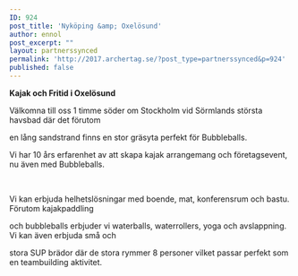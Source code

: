 ```yaml
---
ID: 924
post_title: 'Nyköping &amp; Oxelösund'
author: ennol
post_excerpt: ""
layout: partnerssynced
permalink: 'http://2017.archertag.se/?post_type=partnerssynced&p=924'
published: false
---
```

<strong>Kajak och Fritid i Oxelösund</strong>

Välkomna till oss 1 timme söder om Stockholm vid Sörmlands största havsbad där det förutom

en lång sandstrand finns en stor gräsyta perfekt för Bubbleballs.

Vi har 10 års erfarenhet av att skapa kajak arrangemang och företagsevent, nu även med Bubbleballs.

&nbsp;

Vi kan erbjuda helhetslösningar med boende, mat, konferensrum och bastu. Förutom kajakpaddling

och bubbleballs erbjuder vi waterballs, waterrollers, yoga och avslappning. Vi kan även erbjuda små och

stora SUP brädor där de stora rymmer 8 personer vilket passar perfekt som en teambuilding aktivitet.